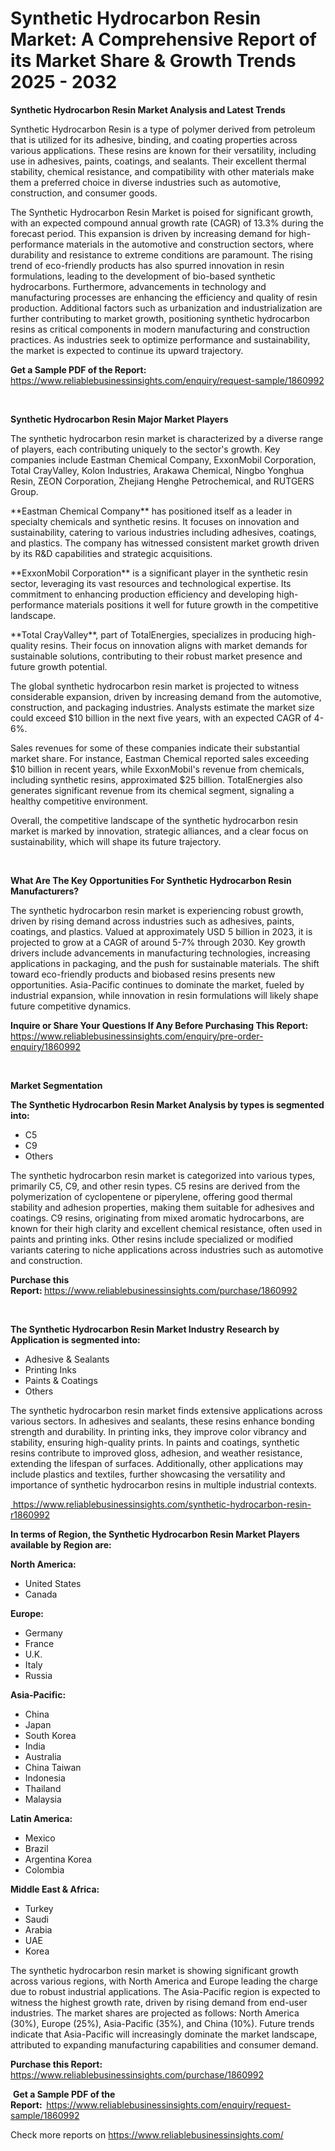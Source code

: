 <p><h1>Synthetic Hydrocarbon Resin Market: A Comprehensive Report of its Market Share & Growth Trends 2025 - 2032</h1></p><p><strong>Synthetic Hydrocarbon Resin Market Analysis and Latest Trends</strong></p>
<p><p>Synthetic Hydrocarbon Resin is a type of polymer derived from petroleum that is utilized for its adhesive, binding, and coating properties across various applications. These resins are known for their versatility, including use in adhesives, paints, coatings, and sealants. Their excellent thermal stability, chemical resistance, and compatibility with other materials make them a preferred choice in diverse industries such as automotive, construction, and consumer goods.</p><p>The Synthetic Hydrocarbon Resin Market is poised for significant growth, with an expected compound annual growth rate (CAGR) of 13.3% during the forecast period. This expansion is driven by increasing demand for high-performance materials in the automotive and construction sectors, where durability and resistance to extreme conditions are paramount. The rising trend of eco-friendly products has also spurred innovation in resin formulations, leading to the development of bio-based synthetic hydrocarbons. Furthermore, advancements in technology and manufacturing processes are enhancing the efficiency and quality of resin production. Additional factors such as urbanization and industrialization are further contributing to market growth, positioning synthetic hydrocarbon resins as critical components in modern manufacturing and construction practices. As industries seek to optimize performance and sustainability, the market is expected to continue its upward trajectory.</p></p>
<p><strong>Get a Sample PDF of the Report:&nbsp;</strong> <a href="https://www.reliablebusinessinsights.com/enquiry/request-sample/1860992?utm_campaign=96&utm_medium=2&utm_source=Github&utm_content=ia&utm_term=03022025&utm_id=synthetic-hydrocarbon-resin">https://www.reliablebusinessinsights.com/enquiry/request-sample/1860992</a></p>
<p>&nbsp;</p>
<p><strong>Synthetic Hydrocarbon Resin Major Market Players</strong></p>
<p><p>The synthetic hydrocarbon resin market is characterized by a diverse range of players, each contributing uniquely to the sector's growth. Key companies include Eastman Chemical Company, ExxonMobil Corporation, Total CrayValley, Kolon Industries, Arakawa Chemical, Ningbo Yonghua Resin, ZEON Corporation, Zhejiang Henghe Petrochemical, and RUTGERS Group.</p><p>**Eastman Chemical Company** has positioned itself as a leader in specialty chemicals and synthetic resins. It focuses on innovation and sustainability, catering to various industries including adhesives, coatings, and plastics. The company has witnessed consistent market growth driven by its R&D capabilities and strategic acquisitions. </p><p>**ExxonMobil Corporation** is a significant player in the synthetic resin sector, leveraging its vast resources and technological expertise. Its commitment to enhancing production efficiency and developing high-performance materials positions it well for future growth in the competitive landscape.</p><p>**Total CrayValley**, part of TotalEnergies, specializes in producing high-quality resins. Their focus on innovation aligns with market demands for sustainable solutions, contributing to their robust market presence and future growth potential.</p><p>The global synthetic hydrocarbon resin market is projected to witness considerable expansion, driven by increasing demand from the automotive, construction, and packaging industries. Analysts estimate the market size could exceed $10 billion in the next five years, with an expected CAGR of 4-6%.</p><p>Sales revenues for some of these companies indicate their substantial market share. For instance, Eastman Chemical reported sales exceeding $10 billion in recent years, while ExxonMobil's revenue from chemicals, including synthetic resins, approximated $25 billion. TotalEnergies also generates significant revenue from its chemical segment, signaling a healthy competitive environment.</p><p>Overall, the competitive landscape of the synthetic hydrocarbon resin market is marked by innovation, strategic alliances, and a clear focus on sustainability, which will shape its future trajectory.</p></p>
<p>&nbsp;</p>
<p><strong>What Are The Key Opportunities For Synthetic Hydrocarbon Resin Manufacturers?</strong></p>
<p><p>The synthetic hydrocarbon resin market is experiencing robust growth, driven by rising demand across industries such as adhesives, paints, coatings, and plastics. Valued at approximately USD 5 billion in 2023, it is projected to grow at a CAGR of around 5-7% through 2030. Key growth drivers include advancements in manufacturing technologies, increasing applications in packaging, and the push for sustainable materials. The shift toward eco-friendly products and biobased resins presents new opportunities. Asia-Pacific continues to dominate the market, fueled by industrial expansion, while innovation in resin formulations will likely shape future competitive dynamics.</p></p>
<p><strong>Inquire or Share Your Questions If Any Before Purchasing This Report:</strong> <a href="https://www.reliablebusinessinsights.com/enquiry/pre-order-enquiry/1860992?utm_campaign=96&utm_medium=2&utm_source=Github&utm_content=ia&utm_term=03022025&utm_id=synthetic-hydrocarbon-resin">https://www.reliablebusinessinsights.com/enquiry/pre-order-enquiry/1860992</a></p>
<p>&nbsp;</p>
<p><strong>Market Segmentation</strong></p>
<p><strong>The Synthetic Hydrocarbon Resin Market Analysis by types is segmented into:</strong></p>
<p><ul><li>C5</li><li>C9</li><li>Others</li></ul></p>
<p><p>The synthetic hydrocarbon resin market is categorized into various types, primarily C5, C9, and other resin types. C5 resins are derived from the polymerization of cyclopentene or piperylene, offering good thermal stability and adhesion properties, making them suitable for adhesives and coatings. C9 resins, originating from mixed aromatic hydrocarbons, are known for their high clarity and excellent chemical resistance, often used in paints and printing inks. Other resins include specialized or modified variants catering to niche applications across industries such as automotive and construction.</p></p>
<p><strong>Purchase this Report:&nbsp;</strong><a href="https://www.reliablebusinessinsights.com/purchase/1860992?utm_campaign=96&utm_medium=2&utm_source=Github&utm_content=ia&utm_term=03022025&utm_id=synthetic-hydrocarbon-resin">https://www.reliablebusinessinsights.com/purchase/1860992</a></p>
<p>&nbsp;</p>
<p><strong>The Synthetic Hydrocarbon Resin Market Industry Research by Application is segmented into:</strong></p>
<p><ul><li>Adhesive & Sealants</li><li>Printing Inks</li><li>Paints & Coatings</li><li>Others</li></ul></p>
<p><p>The synthetic hydrocarbon resin market finds extensive applications across various sectors. In adhesives and sealants, these resins enhance bonding strength and durability. In printing inks, they improve color vibrancy and stability, ensuring high-quality prints. In paints and coatings, synthetic resins contribute to improved gloss, adhesion, and weather resistance, extending the lifespan of surfaces. Additionally, other applications may include plastics and textiles, further showcasing the versatility and importance of synthetic hydrocarbon resins in multiple industrial contexts.</p></p>
<p><a href="https://www.reliablebusinessinsights.com/synthetic-hydrocarbon-resin-r1860992?utm_campaign=96&utm_medium=2&utm_source=Github&utm_content=ia&utm_term=03022025&utm_id=synthetic-hydrocarbon-resin">&nbsp;https://www.reliablebusinessinsights.com/synthetic-hydrocarbon-resin-r1860992</a></p>
<p><strong>In terms of Region, the Synthetic Hydrocarbon Resin Market Players available by Region are:</strong></p>
<p>
    <p> <strong> North America: </strong>
        <ul>
            <li>United States</li>
            <li>Canada</li>
        </ul>
        </p> 
    <p> <strong> Europe: </strong>
        <ul>
            <li>Germany</li>
            <li>France</li>
            <li>U.K.</li>
            <li>Italy</li>
            <li>Russia</li>
        </ul>
        </p> 
    <p> <strong> Asia-Pacific: </strong>
        <ul>
            <li>China</li>
            <li>Japan</li>
            <li>South Korea</li>
            <li>India</li>
            <li>Australia</li>
            <li>China Taiwan</li>
            <li>Indonesia</li>
            <li>Thailand</li>
            <li>Malaysia</li>
        </ul>
        </p> 
    <p> <strong> Latin America: </strong>
        <ul>
            <li>Mexico</li>
            <li>Brazil</li>
            <li>Argentina Korea</li>
            <li>Colombia</li>
        </ul>
        </p> 
    <p> <strong> Middle East & Africa: </strong>
        <ul>
            <li>Turkey</li>
            <li>Saudi</li>
            <li>Arabia</li>
            <li>UAE</li>
            <li>Korea</li>
        </ul>
    </p>
    </p>
<p><p>The synthetic hydrocarbon resin market is showing significant growth across various regions, with North America and Europe leading the charge due to robust industrial applications. The Asia-Pacific region is expected to witness the highest growth rate, driven by rising demand from end-user industries. The market shares are projected as follows: North America (30%), Europe (25%), Asia-Pacific (35%), and China (10%). Future trends indicate that Asia-Pacific will increasingly dominate the market landscape, attributed to expanding manufacturing capabilities and consumer demand.</p></p>
<p><strong>Purchase this Report: </strong><a href="https://www.reliablebusinessinsights.com/purchase/1860992?utm_campaign=96&utm_medium=2&utm_source=Github&utm_content=ia&utm_term=03022025&utm_id=synthetic-hydrocarbon-resin">https://www.reliablebusinessinsights.com/purchase/1860992</a></p>
<p>&nbsp;<strong>Get a Sample PDF of the Report:&nbsp;&nbsp;</strong><a href="https://www.reliablebusinessinsights.com/enquiry/request-sample/1860992?utm_campaign=96&utm_medium=2&utm_source=Github&utm_content=ia&utm_term=03022025&utm_id=synthetic-hydrocarbon-resin">https://www.reliablebusinessinsights.com/enquiry/request-sample/1860992</a></p>
<p><strong></strong></p>
<p>Check more reports on <a href="https://www.reliablebusinessinsights.com/?utm_campaign=96&utm_medium=2&utm_source=Github&utm_content=ia&utm_term=03022025&utm_id=synthetic-hydrocarbon-resin">https://www.reliablebusinessinsights.com/</a></p>